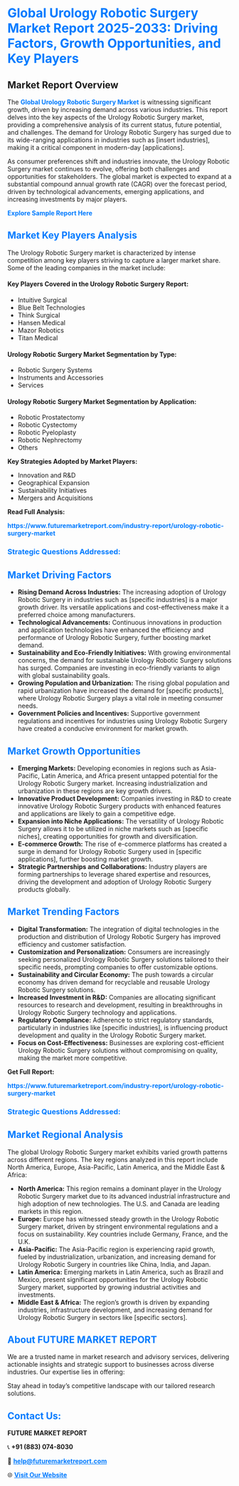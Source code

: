 <h1 style="color: #007BFF;">Global Urology Robotic Surgery Market Report 2025-2033: Driving Factors, Growth Opportunities, and Key Players</h1>

<section id="overview">
<h2>Market Report Overview</h2>
<p>The <a href="https://www.futuremarketreport.com/industry-report/urology-robotic-surgery-market" style="color: #007BFF; text-decoration: none;"><strong>Global Urology Robotic Surgery Market</strong></a> is witnessing significant growth, driven by increasing demand across various industries. This report delves into the key aspects of the Urology Robotic Surgery market, providing a comprehensive analysis of its current status, future potential, and challenges. The demand for Urology Robotic Surgery has surged due to its wide-ranging applications in industries such as [insert industries], making it a critical component in modern-day [applications].</p>
<p>As consumer preferences shift and industries innovate, the Urology Robotic Surgery market continues to evolve, offering both challenges and opportunities for stakeholders. The global market is expected to expand at a substantial compound annual growth rate (CAGR) over the forecast period, driven by technological advancements, emerging applications, and increasing investments by major players.</p>
</section>

<section id="overview">
<p><a href="https://www.futuremarketreport.com/request-sample/reportId=64169" style="color: #007BFF; text-decoration: none;"><strong>Explore Sample Report Here</strong></a></p>
</section>

<section id="key-players">
<h2 style="color: #007BFF;">Market Key Players Analysis</h2>
<p>The Urology Robotic Surgery market is characterized by intense competition among key players striving to capture a larger market share. Some of the leading companies in the market include:</p>
<h4>Key Players Covered in the Urology Robotic Surgery Report:</h4>
<ul><li>Intuitive Surgical</li><li>Blue Belt Technologies</li><li>Think Surgical</li><li>Hansen Medical</li><li>Mazor Robotics</li><li>Titan Medical</li></ul>
<h4>Urology Robotic Surgery Market Segmentation by Type:</h4>
<ul><li>Robotic Surgery Systems</li><li>Instruments and Accessories</li><li>Services</li></ul>

<h4>Urology Robotic Surgery Market Segmentation by Application:</h4>
<ul><li>Robotic Prostatectomy</li><li>Robotic Cystectomy</li><li>Robotic Pyeloplasty</li><li>Robotic Nephrectomy</li><li>Others</li></ul>
<p><strong>Key Strategies Adopted by Market Players:</strong></p>
<ul>
<li>Innovation and R&D</li>
<li>Geographical Expansion</li>
<li>Sustainability Initiatives</li>
<li>Mergers and Acquisitions</li>
</ul>
</section>

<section>
<p><strong>Read Full Analysis: </strong></p><a href="https://www.futuremarketreport.com/industry-report/urology-robotic-surgery-market" style="color: #007BFF; text-decoration: none;"><strong>https://www.futuremarketreport.com/industry-report/urology-robotic-surgery-market</strong></a>
<h3 style="color: #007BFF;">Strategic Questions Addressed:</h3>
</section>

<section id="driving-factors">
<h2 style="color: #007BFF;">Market Driving Factors</h2>
<ul>
<li><strong>Rising Demand Across Industries:</strong> The increasing adoption of Urology Robotic Surgery in industries such as [specific industries] is a major growth driver. Its versatile applications and cost-effectiveness make it a preferred choice among manufacturers.</li>
<li><strong>Technological Advancements:</strong> Continuous innovations in production and application technologies have enhanced the efficiency and performance of Urology Robotic Surgery, further boosting market demand.</li>
<li><strong>Sustainability and Eco-Friendly Initiatives:</strong> With growing environmental concerns, the demand for sustainable Urology Robotic Surgery solutions has surged. Companies are investing in eco-friendly variants to align with global sustainability goals.</li>
<li><strong>Growing Population and Urbanization:</strong> The rising global population and rapid urbanization have increased the demand for [specific products], where Urology Robotic Surgery plays a vital role in meeting consumer needs.</li>
<li><strong>Government Policies and Incentives:</strong> Supportive government regulations and incentives for industries using Urology Robotic Surgery have created a conducive environment for market growth.</li>
</ul>
</section>

<section id="growth-opportunities">
<h2 style="color: #007BFF;">Market Growth Opportunities</h2>
<ul>
<li><strong>Emerging Markets:</strong> Developing economies in regions such as Asia-Pacific, Latin America, and Africa present untapped potential for the Urology Robotic Surgery market. Increasing industrialization and urbanization in these regions are key growth drivers.</li>
<li><strong>Innovative Product Development:</strong> Companies investing in R&D to create innovative Urology Robotic Surgery products with enhanced features and applications are likely to gain a competitive edge.</li>
<li><strong>Expansion into Niche Applications:</strong> The versatility of Urology Robotic Surgery allows it to be utilized in niche markets such as [specific niches], creating opportunities for growth and diversification.</li>
<li><strong>E-commerce Growth:</strong> The rise of e-commerce platforms has created a surge in demand for Urology Robotic Surgery used in [specific applications], further boosting market growth.</li>
<li><strong>Strategic Partnerships and Collaborations:</strong> Industry players are forming partnerships to leverage shared expertise and resources, driving the development and adoption of Urology Robotic Surgery products globally.</li>
</ul>
</section>

<section id="trending-factors">
<h2 style="color: #007BFF;">Market Trending Factors</h2>
<ul>
<li><strong>Digital Transformation:</strong> The integration of digital technologies in the production and distribution of Urology Robotic Surgery has improved efficiency and customer satisfaction.</li>
<li><strong>Customization and Personalization:</strong> Consumers are increasingly seeking personalized Urology Robotic Surgery solutions tailored to their specific needs, prompting companies to offer customizable options.</li>
<li><strong>Sustainability and Circular Economy:</strong> The push towards a circular economy has driven demand for recyclable and reusable Urology Robotic Surgery solutions.</li>
<li><strong>Increased Investment in R&D:</strong> Companies are allocating significant resources to research and development, resulting in breakthroughs in Urology Robotic Surgery technology and applications.</li>
<li><strong>Regulatory Compliance:</strong> Adherence to strict regulatory standards, particularly in industries like [specific industries], is influencing product development and quality in the Urology Robotic Surgery market.</li>
<li><strong>Focus on Cost-Effectiveness:</strong> Businesses are exploring cost-efficient Urology Robotic Surgery solutions without compromising on quality, making the market more competitive.</li>
</ul>
</section>

<section>
<p><strong>Get Full Report: </strong></p><a href="https://www.futuremarketreport.com/industry-report/urology-robotic-surgery-market" style="color: #007BFF; text-decoration: none;"><strong>https://www.futuremarketreport.com/industry-report/urology-robotic-surgery-market</strong></a>
<h3 style="color: #007BFF;">Strategic Questions Addressed:</h3>
</section>


<section id="regional-analysis">
<h2 style="color: #007BFF;">Market Regional Analysis</h2>
<p>The global Urology Robotic Surgery market exhibits varied growth patterns across different regions. The key regions analyzed in this report include North America, Europe, Asia-Pacific, Latin America, and the Middle East & Africa:</p>
<ul>
<li><strong>North America:</strong> This region remains a dominant player in the Urology Robotic Surgery market due to its advanced industrial infrastructure and high adoption of new technologies. The U.S. and Canada are leading markets in this region.</li>
<li><strong>Europe:</strong> Europe has witnessed steady growth in the Urology Robotic Surgery market, driven by stringent environmental regulations and a focus on sustainability. Key countries include Germany, France, and the U.K.</li>
<li><strong>Asia-Pacific:</strong> The Asia-Pacific region is experiencing rapid growth, fueled by industrialization, urbanization, and increasing demand for Urology Robotic Surgery in countries like China, India, and Japan.</li>
<li><strong>Latin America:</strong> Emerging markets in Latin America, such as Brazil and Mexico, present significant opportunities for the Urology Robotic Surgery market, supported by growing industrial activities and investments.</li>
<li><strong>Middle East & Africa:</strong> The region’s growth is driven by expanding industries, infrastructure development, and increasing demand for Urology Robotic Surgery in sectors like [specific sectors].</li>
</ul>
</section>

<footer>
<h2 style="color: #007BFF;">About FUTURE MARKET REPORT</h2>
<p>We are a trusted name in market research and advisory services, delivering actionable insights and strategic support to businesses across diverse industries. Our expertise lies in offering:</p>

<p>Stay ahead in today’s competitive landscape with our tailored research solutions.</p>

<h2 style="color: #007BFF;">Contact Us:</h2>
<p><strong>FUTURE MARKET REPORT</strong></p>
<p>📞 <strong>+91 (883) 074-8030</strong></p>
<p>📧 <strong><a href="mailto:help@futuremarketreport.com" style="color: #007BFF;">help@futuremarketreport.com</a></strong></p>
<p>🌐 <strong><a href="https://www.futuremarketreport.com/" style="color: #007BFF;">Visit Our Website</a></strong></p>
</footer>